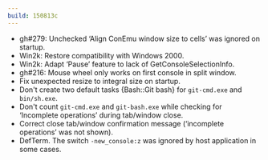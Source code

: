 ```yaml
---
build: 150813c
---
```


* gh#279: Unchecked ‘Align ConEmu window size to cells’ was ignored on startup.
* Win2k: Restore compatibility with Windows 2000.
* Win2k: Adapt ‘Pause’ feature to lack of GetConsoleSelectionInfo.
* gh#216: Mouse wheel only works on first console in split window.
* Fix unexpected resize to integral size on startup.
* Don't create two default tasks {Bash::Git bash} for `git-cmd.exe` and `bin/sh.exe`.
* Don't count `git-cmd.exe` and `git-bash.exe` while checking for ‘Incomplete operations’ during tab/window close.
* Correct close tab/window confirmation message (‘incomplete operations’ was not shown).
* DefTerm. The switch `-new_console:z` was ignored by host application in some cases.

